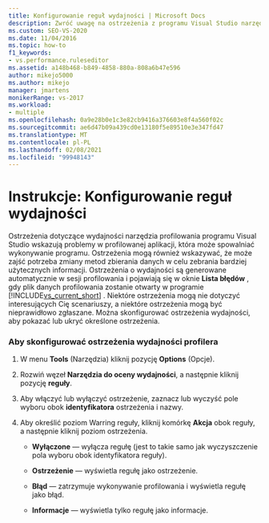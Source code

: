 ```yaml
---
title: Konfigurowanie reguł wydajności | Microsoft Docs
description: Zwróć uwagę na ostrzeżenia z programu Visual Studio narzędzia profilowania — mogą one prowadzić do lepszych metod zbierania danych. Znajdziesz je w oknie Lista błędów.
ms.custom: SEO-VS-2020
ms.date: 11/04/2016
ms.topic: how-to
f1_keywords:
- vs.performance.ruleseditor
ms.assetid: a148b468-b849-4858-880a-808a6b47e596
author: mikejo5000
ms.author: mikejo
manager: jmartens
monikerRange: vs-2017
ms.workload:
- multiple
ms.openlocfilehash: 0a9e28b0e1c3e82cb9416a376603e8f4a560f02c
ms.sourcegitcommit: ae6d47b09a439cd0e13180f5e89510e3e347fd47
ms.translationtype: MT
ms.contentlocale: pl-PL
ms.lasthandoff: 02/08/2021
ms.locfileid: "99948143"
---
```

# <a name="how-to-configure-performance-rules"></a>Instrukcje: Konfigurowanie reguł wydajności
Ostrzeżenia dotyczące wydajności narzędzia profilowania programu Visual Studio wskazują problemy w profilowanej aplikacji, która może spowalniać wykonywanie programu. Ostrzeżenia mogą również wskazywać, że może zajść potrzeba zmiany metod zbierania danych w celu zebrania bardziej użytecznych informacji. Ostrzeżenia o wydajności są generowane automatycznie w sesji profilowania i pojawiają się w oknie **Lista błędów** , gdy plik danych profilowania zostanie otwarty w programie [!INCLUDE[vs_current_short](../code-quality/includes/vs_current_short_md.md)] . Niektóre ostrzeżenia mogą nie dotyczyć interesujących Cię scenariuszy, a niektóre ostrzeżenia mogą być nieprawidłowo zgłaszane. Można skonfigurować ostrzeżenia wydajności, aby pokazać lub ukryć określone ostrzeżenia.

### <a name="to-configure-profiler-performance-warnings"></a>Aby skonfigurować ostrzeżenia wydajności profilera

1. W menu **Tools** (Narzędzia) kliknij pozycję **Options** (Opcje).

2. Rozwiń węzeł **Narzędzia do oceny wydajności**, a następnie kliknij pozycję **reguły**.

3. Aby włączyć lub wyłączyć ostrzeżenie, zaznacz lub wyczyść pole wyboru obok **identyfikatora** ostrzeżenia i nazwy.

4. Aby określić poziom Warring reguły, kliknij komórkę **Akcja** obok reguły, a następnie kliknij poziom ostrzeżenia.

    - **Wyłączone** — wyłącza regułę (jest to takie samo jak wyczyszczenie pola wyboru obok identyfikatora reguły).

    - **Ostrzeżenie** — wyświetla regułę jako ostrzeżenie.

    - **Błąd** — zatrzymuje wykonywanie profilowania i wyświetla regułę jako błąd.

    - **Informacje** — wyświetla tylko regułę jako informacje.
